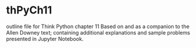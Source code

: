 # thPyCh11
outline file for Think Python chapter 11
Based on and as a companion to the Allen Downey text; containing additional explanations and sample problems presented in Jupyter Notebook.
